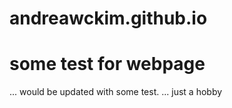# andreawckim.github.io

# some test for webpage 
  ... would be updated with some test.
  ... just a hobby 
